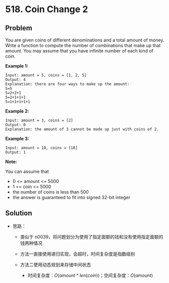 # 518. Coin Change 2

## Problem

You are given coins of different denominations and a total amount of money. Write a function to compute the number of combinations that make up that amount. You may assume that you have infinite number of each kind of coin.

 
**Example 1:**

```
Input: amount = 5, coins = [1, 2, 5]
Output: 4
Explanation: there are four ways to make up the amount:
5=5
5=2+2+1
5=2+1+1+1
5=1+1+1+1+1
```

**Example 2:**

```
Input: amount = 3, coins = [2]
Output: 0
Explanation: the amount of 3 cannot be made up just with coins of 2.
```

**Example 3:**

```
Input: amount = 10, coins = [10] 
Output: 1
```

 
**Note:**

You can assume that

- 0 <= amount <= 5000
- 1 <= coin <= 5000
- the number of coins is less than 500
- the answer is guaranteed to fit into signed 32-bit integer

## Solution

- 思路：

  - 类似于 n0039，将问题划分为使用了指定面额的钱和没有使用指定面额的钱两种情况

  - 方法一直接使用递归实现，会超时，时间复杂度是指数级别

  - 方法二使用动态规划来存储中间状态

    - 时间复杂度：$O(amount*len(coin))$；空间复杂度：$O(amount)$

      